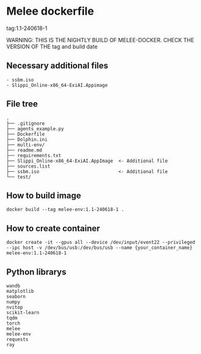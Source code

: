 Melee dockerfile
================
tag:1.1-240618-1

WARNING: THIS IS THE NIGHTLY BUILD OF MELEE-DOCKER.
CHECK THE VERSION OF THE tag and build date

Necessary additional files
--------------------------
```
- ssbm.iso
- Slippi_Online-x86_64-ExiAI.Appimage
```

File tree
---------
```
.
├── .gitignore
├── agents_example.py
├── Dockerfile
├── Dolphin.ini
├── multi-env/
├── readme.md
├── requirements.txt
├── Slippi_Online-x86_64-ExiAI.AppImage  <- Additional file
├── sources.list
├── ssbm.iso                             <- Additional file
└── test/
```

How to build image
------------------
```
docker build --tag melee-env:1.1-240618-1 .
```


How to create container 
-----------------------
```
docker create -it --gpus all --device /dev/input/event22 --privileged --ipc host -v /dev/bus/usb:/dev/bus/usb --name {your_container_name} melee-env:1.1-240618-1
```

Python librarys
---------------
```
wandb
matplotlib
seaborn
numpy
nvitop
scikit-learn
tqdm
torch
melee
melee-env
requests
ray
```

